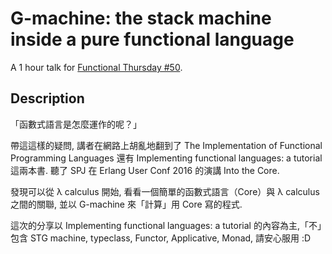 # G-machine: the stack machine inside a pure functional language

A 1 hour talk for [Functional Thursday #50][funth-50].

[funth-50]: https://www.meetup.com/Functional-Thursday/events/238314171/

## Description

「函數式語言是怎麼運作的呢？」

帶這這樣的疑問, 講者在網路上胡亂地翻到了 The Implementation of Functional Programming Languages 還有 Implementing functional languages: a tutorial 這兩本書. 聽了 SPJ 在 Erlang User Conf 2016 的演講 Into the Core.

發現可以從 λ calculus 開始, 看看一個簡單的函數式語言（Core）與 λ calculus 之間的關聯, 並以 G-machine 來「計算」用 Core 寫的程式.

這次的分享以 Implementing functional languages: a tutorial 的內容為主,「不」包含 STG machine, typeclass, Functor, Applicative, Monad, 請安心服用 :D


